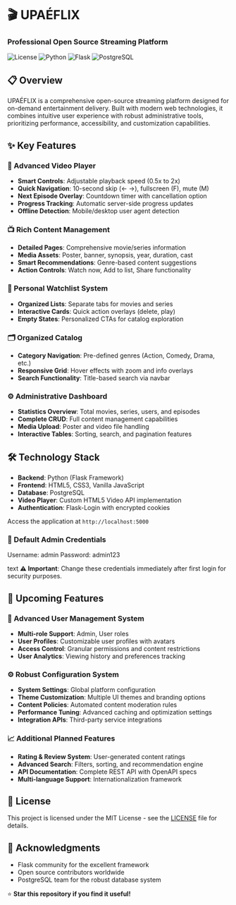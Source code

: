 # 🎬 UPAÉFLIX
### Professional Open Source Streaming Platform

![License](https://img.shields.io/badge/license-MIT-blue.svg)
![Python](https://img.shields.io/badge/python-3.8+-blue.svg)
![Flask](https://img.shields.io/badge/flask-3.0+-green.svg)
![PostgreSQL](https://img.shields.io/badge/postgresql-13+-blue.svg)

## 📋 Overview

UPAÉFLIX is a comprehensive open-source streaming platform designed for on-demand entertainment delivery. Built with modern web technologies, it combines intuitive user experience with robust administrative tools, prioritizing performance, accessibility, and customization capabilities.

## ✨ Key Features

### 🎥 Advanced Video Player
- **Smart Controls**: Adjustable playback speed (0.5x to 2x)
- **Quick Navigation**: 10-second skip (← →), fullscreen (F), mute (M)
- **Next Episode Overlay**: Countdown timer with cancellation option
- **Progress Tracking**: Automatic server-side progress updates
- **Offline Detection**: Mobile/desktop user agent detection

### 📺 Rich Content Management
- **Detailed Pages**: Comprehensive movie/series information
- **Media Assets**: Poster, banner, synopsis, year, duration, cast
- **Smart Recommendations**: Genre-based content suggestions
- **Action Controls**: Watch now, Add to list, Share functionality

### 📝 Personal Watchlist System
- **Organized Lists**: Separate tabs for movies and series
- **Interactive Cards**: Quick action overlays (delete, play)
- **Empty States**: Personalized CTAs for catalog exploration

### 🗂️ Organized Catalog
- **Category Navigation**: Pre-defined genres (Action, Comedy, Drama, etc.)
- **Responsive Grid**: Hover effects with zoom and info overlays
- **Search Functionality**: Title-based search via navbar

### ⚙️ Administrative Dashboard
- **Statistics Overview**: Total movies, series, users, and episodes
- **Complete CRUD**: Full content management capabilities
- **Media Upload**: Poster and video file handling
- **Interactive Tables**: Sorting, search, and pagination features

## 🛠️ Technology Stack

- **Backend**: Python (Flask Framework)
- **Frontend**: HTML5, CSS3, Vanilla JavaScript
- **Database**: PostgreSQL
- **Video Player**: Custom HTML5 Video API implementation
- **Authentication**: Flask-Login with encrypted cookies

Access the application at `http://localhost:5000`

### 🔐 Default Admin Credentials
Username: admin
Password: admin123

text
**⚠️ Important**: Change these credentials immediately after first login for security purposes.

## 🔮 Upcoming Features

### 👥 Advanced User Management System
- **Multi-role Support**: Admin, User roles
- **User Profiles**: Customizable user profiles with avatars
- **Access Control**: Granular permissions and content restrictions
- **User Analytics**: Viewing history and preferences tracking

### ⚙️ Robust Configuration System
- **System Settings**: Global platform configuration
- **Theme Customization**: Multiple UI themes and branding options
- **Content Policies**: Automated content moderation rules
- **Performance Tuning**: Advanced caching and optimization settings
- **Integration APIs**: Third-party service integrations

### 📈 Additional Planned Features
- **Rating & Review System**: User-generated content ratings
- **Advanced Search**: Filters, sorting, and recommendation engine
- **API Documentation**: Complete REST API with OpenAPI specs
- **Multi-language Support**: Internationalization framework

## 📄 License

This project is licensed under the MIT License - see the [LICENSE](LICENSE) file for details.

## 🙏 Acknowledgments

- Flask community for the excellent framework
- Open source contributors worldwide
- PostgreSQL team for the robust database system


⭐ **Star this repository if you find it useful!**

